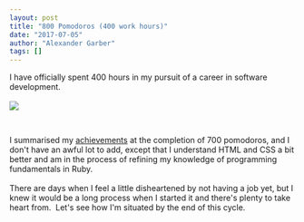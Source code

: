 ```yaml
---
layout: post
title: "800 Pomodoros (400 work hours)"
date: "2017-07-05"
author: "Alexander Garber"
tags: []
---
```


<div dir="ltr" style="text-align: left;" trbidi="on">
          <div xmlns="http://www.w3.org/1999/xhtml">I have officially spent 400 hours in my pursuit of a career in software development.<br><br><a href="https://lh3.googleusercontent.com/-KDqWIM_Wcuw/WVmnOxUZxQI/AAAAAAAATTQ/a38471M84uwTWOPcnXXHFcnSqlZSPaS0gCHMYCw/s2560/%255BUNSET%255D" onblur="try {parent.deselectBloggerImageGracefully();} catch(e) {}"><img border="0" src="https://lh3.googleusercontent.com/-KDqWIM_Wcuw/WVmnOxUZxQI/AAAAAAAATTQ/a38471M84uwTWOPcnXXHFcnSqlZSPaS0gCHMYCw/s640/%255BUNSET%255D" style="cursor: hand; cursor: pointer; display: block; margin: 0px auto 10px; text-align: center;"></a><br><br>I
            summarised my <a href="http://missiondevops.blogspot.com.au/2017/05/state-of-mission-700-pomodoros.html" target="_blank">achievements</a> at the completion of 700 pomodoros, and I don't have an awful lot to add, except that I understand
            HTML and CSS a bit better and am in the process of refining my knowledge of programming fundamentals in Ruby.<br><br>There are days when I feel a little disheartened by not having a job yet, but I knew it would be a long process when
            I started it and there's plenty to take heart from.  Let's see how I'm situated by the end of this cycle.</div>
        </div>